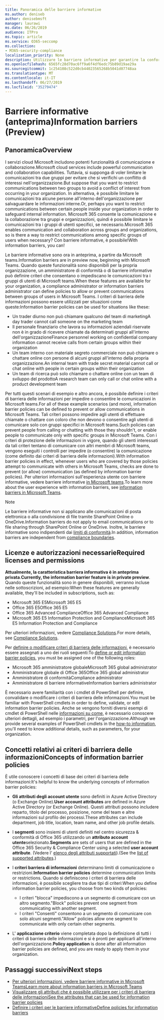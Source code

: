 ```yaml
---
title: Panoramica delle barriere informative
ms.author: deniseb
author: denisebmsft
manager: laurawi
ms.date: 06/26/2019
audience: ITPro
ms.topic: article
ms.service: O365-seccomp
ms.collection:
- M365-security-compliance
localization_priority: None
description: Utilizzare le barriere informative per garantire la conformità della comunicazione tramite Microsoft teams all'interno dell'organizzazione.
ms.openlocfilehash: 6565fc28d70ac6ff9a6f4df6edc75b89d19ae29a
ms.sourcegitcommit: 1c254108c522d0cb44023565268b5041d07748aa
ms.translationtype: MT
ms.contentlocale: it-IT
ms.lasthandoff: 06/27/2019
ms.locfileid: "35279474"
---
```

# <a name="information-barriers-preview"></a><span data-ttu-id="66bef-103">Barriere informative (anteprima)</span><span class="sxs-lookup"><span data-stu-id="66bef-103">Information barriers (Preview)</span></span>

## <a name="overview"></a><span data-ttu-id="66bef-104">Panoramica</span><span class="sxs-lookup"><span data-stu-id="66bef-104">Overview</span></span>

<span data-ttu-id="66bef-105">I servizi cloud Microsoft includono potenti funzionalità di comunicazione e collaborazione.</span><span class="sxs-lookup"><span data-stu-id="66bef-105">Microsoft cloud services include powerful communication and collaboration capabilities.</span></span> <span data-ttu-id="66bef-106">Tuttavia, si supponga di voler limitare le comunicazioni tra due gruppi per evitare che si verifichi un conflitto di interessi nell'organizzazione.</span><span class="sxs-lookup"><span data-stu-id="66bef-106">But suppose that you want to restrict communications between two groups to avoid a conflict of interest from occurring in your organization.</span></span> <span data-ttu-id="66bef-107">In alternativa, è possibile limitare le comunicazioni tra alcune persone all'interno dell'organizzazione per salvaguardare le informazioni interne.</span><span class="sxs-lookup"><span data-stu-id="66bef-107">Or, perhaps you want to restrict communications between certain people inside your organization in order to safeguard internal information.</span></span> <span data-ttu-id="66bef-108">Microsoft 365 consente la comunicazione e la collaborazione tra gruppi e organizzazioni, quindi è possibile limitare le comunicazioni tra i gruppi di utenti specifici, se necessario.</span><span class="sxs-lookup"><span data-stu-id="66bef-108">Microsoft 365 enables communication and collaboration across groups and organizations, so is there a way to restrict communications among specific groups of users when necessary?</span></span> <span data-ttu-id="66bef-109">Con barriere informative, è possibile!</span><span class="sxs-lookup"><span data-stu-id="66bef-109">With information barriers, you can!</span></span> 

<span data-ttu-id="66bef-110">Le barriere informative sono ora in anteprima, a partire da Microsoft teams.</span><span class="sxs-lookup"><span data-stu-id="66bef-110">Information barriers are in preview now, beginning with Microsoft Teams.</span></span> <span data-ttu-id="66bef-111">Quando queste funzionalità sono disponibili per la propria organizzazione, un amministratore di conformità o di barriere informative può definire criteri che consentano o impediscano le comunicazioni tra i gruppi di utenti di Microsoft teams.</span><span class="sxs-lookup"><span data-stu-id="66bef-111">When these features are available for your organization, a compliance administrator or information barriers administrator can define policies to allow or prevent communications between groups of users in Microsoft Teams.</span></span> <span data-ttu-id="66bef-112">I criteri di barriera delle informazioni possono essere utilizzati per situazioni come queste:</span><span class="sxs-lookup"><span data-stu-id="66bef-112">Information barrier policies can be used for situations like these:</span></span>

- <span data-ttu-id="66bef-113">Un trader diurno non può chiamare qualcuno del team di marketing</span><span class="sxs-lookup"><span data-stu-id="66bef-113">A day trader cannot call someone on the marketing team</span></span>
- <span data-ttu-id="66bef-114">Il personale finanziario che lavora su informazioni aziendali riservate non è in grado di ricevere chiamate da determinati gruppi all'interno dell'organizzazione</span><span class="sxs-lookup"><span data-stu-id="66bef-114">Finance personnel working on confidential company information cannot receive calls from certain groups within their organization</span></span>
- <span data-ttu-id="66bef-115">Un team interno con materiale segreto commerciale non può chiamare o chattare online con persone di alcuni gruppi all'interno della propria organizzazione.</span><span class="sxs-lookup"><span data-stu-id="66bef-115">An internal team with trade secret material cannot call or chat online with people in certain groups within their organization</span></span>
- <span data-ttu-id="66bef-116">Un team di ricerca può solo chiamare o chattare online con un team di sviluppo del prodotto</span><span class="sxs-lookup"><span data-stu-id="66bef-116">A research team can only call or chat online with a product development team</span></span>

<span data-ttu-id="66bef-117">Per tutti questi scenari di esempio e altro ancora, è possibile definire i criteri di barriera delle informazioni per impedire o consentire le comunicazioni in Microsoft teams.</span><span class="sxs-lookup"><span data-stu-id="66bef-117">For all of these example scenarios (and more), information barrier policies can be defined to prevent or allow communications in Microsoft Teams.</span></span> <span data-ttu-id="66bef-118">Tali criteri possono impedire agli utenti di effettuare chiamate o chattare con coloro che non devono o consentire agli utenti di comunicare solo con gruppi specifici in Microsoft teams.</span><span class="sxs-lookup"><span data-stu-id="66bef-118">Such policies can prevent people from calling or chatting with those they shouldn't, or enable people to communicate only with specific groups in Microsoft Teams.</span></span> <span data-ttu-id="66bef-119">Con i criteri di protezione delle informazioni in vigore, quando gli utenti interessati da tali criteri tentano di comunicare con altri membri di Microsoft teams, vengono eseguiti i controlli per impedire (o consentire) la comunicazione (come definito dai criteri di barriera delle informazioni).</span><span class="sxs-lookup"><span data-stu-id="66bef-119">With information barrier policies in effect, whenever users who are covered by those policies attempt to communicate with others in Microsoft Teams, checks are done to prevent (or allow) communication (as defined by information barrier policies).</span></span> <span data-ttu-id="66bef-120">Per ulteriori informazioni sull'esperienza utente con barriere informative, vedere barriere informative [in Microsoft teams](https://docs.microsoft.com/MicrosoftTeams/information-barriers-in-teams).</span><span class="sxs-lookup"><span data-stu-id="66bef-120">To learn more about the user experience with information barriers, see [information barriers in Microsoft Teams](https://docs.microsoft.com/MicrosoftTeams/information-barriers-in-teams).</span></span>

> [!NOTE]
> <span data-ttu-id="66bef-121">Le barriere informative non si applicano alle comunicazioni di posta elettronica o alla condivisione di file tramite SharePoint Online o OneDrive.</span><span class="sxs-lookup"><span data-stu-id="66bef-121">Information barriers do not apply to email communications or to file sharing through SharePoint Online or OneDrive.</span></span> <span data-ttu-id="66bef-122">Inoltre, le barriere informative sono indipendenti dai [limiti di conformità](set-up-compliance-boundaries.md).</span><span class="sxs-lookup"><span data-stu-id="66bef-122">In addition, information barriers are independent from [compliance boundaries](set-up-compliance-boundaries.md).</span></span>

## <a name="required-licenses-and-permissions"></a><span data-ttu-id="66bef-123">Licenze e autorizzazioni necessarie</span><span class="sxs-lookup"><span data-stu-id="66bef-123">Required licenses and permissions</span></span>

<span data-ttu-id="66bef-124">**Attualmente, la caratteristica barriera informativa è in anteprima privata**.</span><span class="sxs-lookup"><span data-stu-id="66bef-124">**Currently, the information barrier feature is in private preview**.</span></span> <span data-ttu-id="66bef-125">Quando queste funzionalità sono in genere disponibili, verranno incluse nelle sottoscrizioni, ad esempio:</span><span class="sxs-lookup"><span data-stu-id="66bef-125">When these features are generally available, they'll be included in subscriptions, such as:</span></span>

- <span data-ttu-id="66bef-126">Microsoft 365 E5</span><span class="sxs-lookup"><span data-stu-id="66bef-126">Microsoft 365 E5</span></span>
- <span data-ttu-id="66bef-127">Office 365 E5</span><span class="sxs-lookup"><span data-stu-id="66bef-127">Office 365 E5</span></span>
- <span data-ttu-id="66bef-128">Office 365 Advanced Compliance</span><span class="sxs-lookup"><span data-stu-id="66bef-128">Office 365 Advanced Compliance</span></span>
- <span data-ttu-id="66bef-129">Microsoft 365 E5 Information Protection and Compliance</span><span class="sxs-lookup"><span data-stu-id="66bef-129">Microsoft 365 E5 Information Protection and Compliance</span></span>

<span data-ttu-id="66bef-130">Per ulteriori informazioni, vedere [Compliance Solutions](https://products.office.com/business/security-and-compliance/compliance-solutions).</span><span class="sxs-lookup"><span data-stu-id="66bef-130">For more details, see [Compliance Solutions](https://products.office.com/business/security-and-compliance/compliance-solutions).</span></span>

<span data-ttu-id="66bef-131">Per [definire o modificare criteri di barriera delle informazioni](information-barriers-policies.md), è necessario essere assegnati a uno dei ruoli seguenti:</span><span class="sxs-lookup"><span data-stu-id="66bef-131">To [define or edit information barrier policies](information-barriers-policies.md), you must be assigned one of the following roles:</span></span>

- <span data-ttu-id="66bef-132">Microsoft 365 amministratore globale</span><span class="sxs-lookup"><span data-stu-id="66bef-132">Microsoft 365 global administrator</span></span>
- <span data-ttu-id="66bef-133">Amministratore globale di Office 365</span><span class="sxs-lookup"><span data-stu-id="66bef-133">Office 365 global administrator</span></span>
- <span data-ttu-id="66bef-134">Amministratore di conformità</span><span class="sxs-lookup"><span data-stu-id="66bef-134">Compliance administrator</span></span>
- <span data-ttu-id="66bef-135">Amministratore di barriere informative</span><span class="sxs-lookup"><span data-stu-id="66bef-135">Information barriers administrator</span></span>

<span data-ttu-id="66bef-136">È necessario avere familiarità con i cmdlet di PowerShell per definire, convalidare o modificare i criteri di barriera delle informazioni.</span><span class="sxs-lookup"><span data-stu-id="66bef-136">You must be familiar with PowerShell cmdlets in order to define, validate, or edit information barrier policies.</span></span> <span data-ttu-id="66bef-137">Anche se vengono forniti diversi esempi di cmdlet di PowerShell nelle [informazioni su come](information-barriers-policies.md), è necessario conoscere ulteriori dettagli, ad esempio i parametri, per l'organizzazione.</span><span class="sxs-lookup"><span data-stu-id="66bef-137">Although we provide several examples of PowerShell cmdlets in the [how-to information](information-barriers-policies.md), you'll need to know additional details, such as parameters, for your organization.</span></span>

## <a name="concepts-of-information-barrier-policies"></a><span data-ttu-id="66bef-138">Concetti relativi ai criteri di barriera delle informazioni</span><span class="sxs-lookup"><span data-stu-id="66bef-138">Concepts of information barrier policies</span></span>

<span data-ttu-id="66bef-139">È utile conoscere i concetti di base dei criteri di barriera delle informazioni:</span><span class="sxs-lookup"><span data-stu-id="66bef-139">It's helpful to know the underlying concepts of information barrier policies:</span></span>

- <span data-ttu-id="66bef-140">**Gli attributi degli account utente** sono definiti in Azure Active Directory (o Exchange Online).</span><span class="sxs-lookup"><span data-stu-id="66bef-140">**User account attributes** are defined in Azure Active Directory (or Exchange Online).</span></span> <span data-ttu-id="66bef-141">Questi attributi possono includere reparto, titolo del processo, posizione, nome del team e altre informazioni sul profilo dei processi.</span><span class="sxs-lookup"><span data-stu-id="66bef-141">These attributes can include department, job title, location, team name, and other job profile details.</span></span> 

- <span data-ttu-id="66bef-142">I **segmenti** sono insiemi di utenti definiti nel centro sicurezza & conformità di Office 365 utilizzando un **attributo account utente**selezionato.</span><span class="sxs-lookup"><span data-stu-id="66bef-142">**Segments** are sets of users that are defined in the Office 365 Security & Compliance Center using a selected **user account attribute**.</span></span> <span data-ttu-id="66bef-143">(Vedere l' [elenco degli attributi supportati](information-barriers-attributes.md)).</span><span class="sxs-lookup"><span data-stu-id="66bef-143">(See the [list of supported attributes](information-barriers-attributes.md).)</span></span> 

- <span data-ttu-id="66bef-144">I **criteri barriera di informazioni** determinano limiti di comunicazione o restrizioni.</span><span class="sxs-lookup"><span data-stu-id="66bef-144">**Information barrier policies** determine communication limits or restrictions.</span></span> <span data-ttu-id="66bef-145">Quando si definiscono i criteri di barriera delle informazioni, è possibile scegliere tra due tipi di criteri:</span><span class="sxs-lookup"><span data-stu-id="66bef-145">When you define information barrier policies, you choose from two kinds of policies:</span></span>
    - <span data-ttu-id="66bef-146">I criteri "blocca" impediscono a un segmento di comunicare con un altro segmento.</span><span class="sxs-lookup"><span data-stu-id="66bef-146">"Block" policies prevent one segment from communicating with another segment.</span></span>
    - <span data-ttu-id="66bef-147">I criteri "Consenti" consentono a un segmento di comunicare con solo alcuni segmenti.</span><span class="sxs-lookup"><span data-stu-id="66bef-147">"Allow" policies allow one segment to communicate with only certain other segments.</span></span>

- <span data-ttu-id="66bef-148">L' **applicazione criterio** viene completata dopo la definizione di tutti i criteri di barriera delle informazioni e si è pronti per applicarli all'interno dell'organizzazione.</span><span class="sxs-lookup"><span data-stu-id="66bef-148">**Policy application** is done after all information barrier policies are defined, and you are ready to apply them in your organization.</span></span>

## <a name="next-steps"></a><span data-ttu-id="66bef-149">Passaggi successivi</span><span class="sxs-lookup"><span data-stu-id="66bef-149">Next steps</span></span>

- [<span data-ttu-id="66bef-150">Per ulteriori informazioni, vedere barriere informative in Microsoft Teams</span><span class="sxs-lookup"><span data-stu-id="66bef-150">Learn more about information barriers in Microsoft Teams</span></span>](https://docs.microsoft.com/MicrosoftTeams/information-barriers-in-teams)
- [<span data-ttu-id="66bef-151">Visualizzare gli attributi che è possibile utilizzare per i criteri di barriera delle informazioni</span><span class="sxs-lookup"><span data-stu-id="66bef-151">See the attributes that can be used for information barrier policies</span></span>](information-barriers-attributes.md)
- [<span data-ttu-id="66bef-152">Definire i criteri per le barriere informative</span><span class="sxs-lookup"><span data-stu-id="66bef-152">Define policies for information barriers</span></span>](information-barriers-policies.md) 

